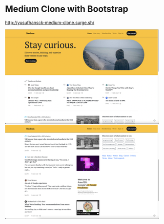 # Medium Clone with Bootstrap

http://yusufhansck-medium-clone.surge.sh/

![alt text](./img/Screenshot%202023-02-06%20at%2000.09.11.png)
![alt text](./img/Screenshot%202023-02-06%20at%2000.09.23.png)

